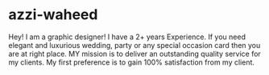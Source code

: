 # azzi-waheed
Hey! I am a graphic designer! I have a 2+ years Experience. If you need elegant and luxurious wedding, party or any special occasion card then you are at right place. MY mission is to deliver an outstanding quality service for my clients. My first preference is to gain 100% satisfaction from my client.
